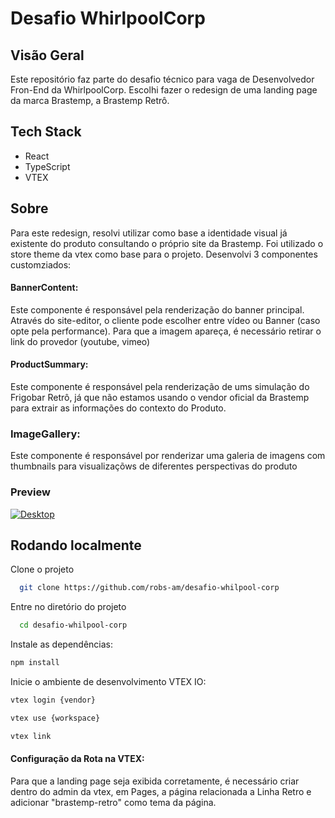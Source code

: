 
# Desafio WhirlpoolCorp

## Visão Geral

Este repositório faz parte do desafio técnico para vaga de Desenvolvedor Fron-End da WhirlpoolCorp. Escolhi fazer o redesign de uma landing page da marca Brastemp, a Brastemp Retrô.


## Tech Stack
  - React
  - TypeScript
  - VTEX



## Sobre
Para este redesign, resolvi utilizar como base a identidade visual já existente do produto consultando o próprio site da Brastemp. Foi utilizado o store theme da vtex como base para o projeto. Desenvolvi 3 componentes customziados:

#### BannerContent: 
Este componente é responsável pela renderização do banner principal. Através do site-editor, o cliente pode escolher entre vídeo ou Banner (caso opte pela performance). Para que a imagem apareça, é necessário retirar o link do provedor (youtube, vimeo)

#### ProductSummary: 
Este componente é responsável pela renderização de ums simulação do Frigobar Retrô, já que não estamos usando o vendor oficial da Brastemp para extrair as informações do contexto do Produto.

### ImageGallery: 

Este componente é responsável por renderizar uma galeria de imagens com thumbnails para visualizaçõws de diferentes perspectivas do produto


### Preview

<a href="https://www.loom.com/share/60bdb09790a0409a85114d0610b14a65?sid=124f0ce3-7fcc-43ba-96cc-acff804f0846" target="_blank">
  <img src="https://cdn.loom.com/sessions/thumbnails/60bdb09790a0409a85114d0610b14a65-with-play.jpg" alt="Desktop">
</a>
    
## Rodando localmente

Clone o projeto

```bash
  git clone https://github.com/robs-am/desafio-whilpool-corp
```

Entre no diretório do projeto

```bash
  cd desafio-whilpool-corp
```


Instale as dependências:

```bash
npm install
```

Inicie o ambiente de desenvolvimento VTEX IO:

```bash
vtex login {vendor}
```
```bash
vtex use {workspace}
```
```bash
vtex link
```

#### Configuração da Rota na VTEX:

Para que a landing page seja exibida corretamente, é necessário criar dentro do admin da vtex, em Pages, a página relacionada a Linha Retro e adicionar "brastemp-retro" como tema da página.





